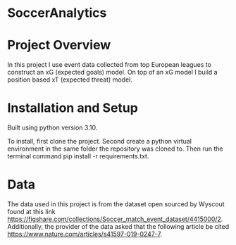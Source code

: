 # SoccerAnalytics

# Project Overview

In this project I use event data collected from top European leagues to construct an xG (expected goals) model. On top of an xG model I build a position based xT (expected threat) model. 

# Installation and Setup

Built using python version 3.10.

To install, first clone the project. Second create a python virtual environment in the same folder the repository was cloned to. Then run the terminal command pip install -r requirements.txt.

# Data

The data used in this project is from the dataset open sourced by Wyscout found at this link https://figshare.com/collections/Soccer_match_event_dataset/4415000/2. Additionally, 
the provider of the data asked that the following article be cited https://www.nature.com/articles/s41597-019-0247-7.

